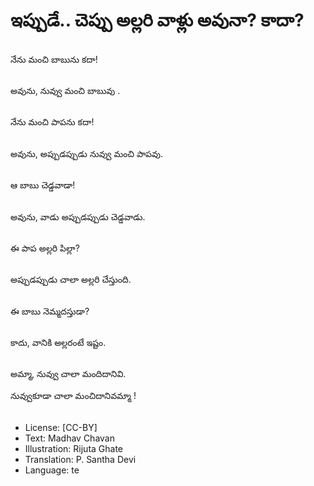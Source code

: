 # ఇప్పుడే.. చెప్పు అల్లరి వాళ్లు అవునా? కాదా?

##
నేను మంచి బాబును కదా! 

##
అవును, నువ్వు మంచి బాబువు . 

##
నేను మంచి పాపను కదా! 

##
అవును, అప్పుడప్పుడు నువ్వు మంచి పాపవు. 

##
ఆ బాబు చెడ్డవాడా! 

##
అవును, వాడు అప్పుడప్పుడు చెడ్డవాడు. 

##
ఈ పాప అల్లరి పిల్లా? 

##
అప్పుడప్పుడు చాలా అల్లరి చేస్తుంది. 

##
ఈ బాబు నెమ్మదస్తుడా? 

##
కాదు, వానికి అల్లరంటే ఇష్టం. 

##
అమ్మా, నువ్వు చాలా మందిదానివి. 

నువ్వుకూడా చాలా మంచిదానివమ్మా ! 

##
* License: [CC-BY]
* Text: Madhav Chavan
* Illustration: Rijuta Ghate
* Translation: P. Santha Devi
* Language: te
